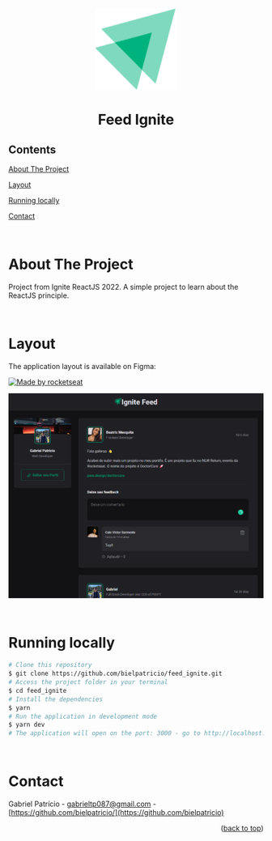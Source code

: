 <div id="top"></div>

<!-- PROJECT LOGO -->
<br />
<div align="center">
  <img src="src/assets/Ignite_logo.svg" alt="Logo" width="160" height="160">
  <h1 align="center">Feed Ignite</h3>
</div>

<!-- TABLE OF CONTENTS -->

## Contents

  <p align="center">
    <p><a href="#about-the-project" title=" go to About the Project">About The Project</a></p>
    <p><a href="#Layout" title=" go to Layout">Layout</a></p>
    <p><a href="#Running locally" title=" go to Running locally">Running locally</a></p>
    <p><a href="#contact" title=" go to Contact">Contact</a></p>
  </p>

<br>
<!-- ABOUT THE PROJECT -->

# About The Project

Project from Ignite ReactJS 2022. A simple project to learn about the ReactJS principle.

<br>

# Layout

The application layout is available on Figma:

<a href="https://www.figma.com/community/file/1113573231685349036">
  <img alt="Made by rocketseat" src="https://img.shields.io/badge/Acessar%20Layout%20-Figma-%2304D361">
</a>

<br>

<p align="center" style="display: flex; align-items: flex-start; justify-content: center;">
  <img src="src/assets/Screenshot.png" alt="Screenshot">
</p>

<br>

# Running locally

```bash
# Clone this repository
$ git clone https://github.com/bielpatricio/feed_ignite.git
# Access the project folder in your terminal
$ cd feed_ignite
# Install the dependencies
$ yarn
# Run the application in development mode
$ yarn dev
# The application will open on the port: 3000 - go to http://localhost:3000
```

<br>

# Contact

Gabriel Patrício - gabrieltp087@gmail.com - [https://github.com/bielpatricio/](https://github.com/bielpatricio)

<p align="right">(<a href="#top">back to top</a>)</p>
